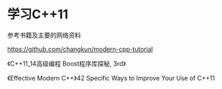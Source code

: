 
# 学习C++11

参考书籍及主要的网络资料

<https://github.com/changkun/modern-cpp-tutorial>

《C++11_14高级编程 Boost程序库探秘, 3rd》

《Effective
Modern C++》42 Specific Ways to Improve Your Use of C++11
